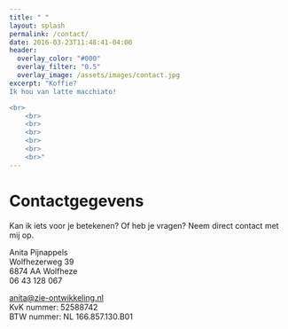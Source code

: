 ```yaml
---
title: " "
layout: splash
permalink: /contact/
date: 2016-03-23T11:48:41-04:00
header:
  overlay_color: "#000"
  overlay_filter: "0.5"
  overlay_image: /assets/images/contact.jpg
excerpt: "Koffie?  
Ik hou van latte macchiato!

<br>
	<br>
	<br>
	<br>
	<br>
	<br>
	<br>"
---
```


# Contactgegevens

Kan ik iets voor je betekenen? Of heb je vragen? Neem direct contact met mij op. 

Anita Pijnappels  
Wolfhezerweg 39  
6874 AA Wolfheze  
06 43 128 067

anita@zie-ontwikkeling.nl  
KvK nummer: 52588742  
BTW nummer: NL 166.857.130.B01
